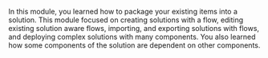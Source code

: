 In this module, you learned how to package your existing items into a solution.  This module focused on creating solutions with a flow, editing existing solution aware flows, importing, and exporting solutions with flows, and deploying complex solutions with many components. You also learned how some components of the solution are dependent on other components.


	

